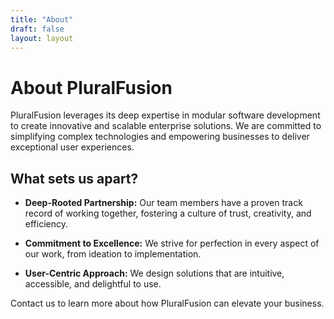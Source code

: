 ```yaml
---
title: "About"
draft: false
layout: layout
---
```


# About PluralFusion
PluralFusion leverages its deep expertise in modular software development to create innovative and scalable enterprise solutions. We are committed to simplifying complex technologies and empowering businesses to deliver exceptional user experiences.

## What sets us apart?
- **Deep-Rooted Partnership:** Our team members have a proven track record of working together, fostering a culture of trust, creativity, and efficiency.

- **Commitment to Excellence:** We strive for perfection in every aspect of our work, from ideation to implementation.

- **User-Centric Approach:** We design solutions that are intuitive, accessible, and delightful to use.

Contact us to learn more about how PluralFusion can elevate your business.